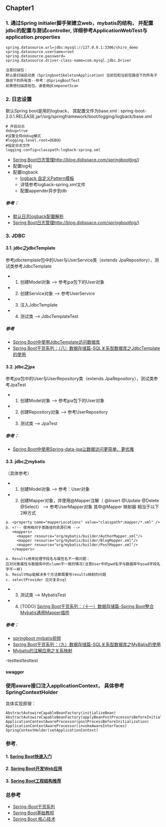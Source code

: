 ## Chapter1
### 1.  通过Spring initialer脚手架建立web，mybatis的结构， 并配置jdbc的配置与测试controller, 详细参考ApplicationWebTest与application.properties
```
spring.datasource.url=jdbc:mysql://127.0.0.1:3306/shiro_demo
spring.datasource.username=root
spring.datasource.password=
spring.datasource.driver-class-name=com.mysql.jdbc.Driver
```
```
注意扫描包：
默认是扫描启动类（SpringbootSkeletonApplication）当前包和当前包路径下的所有子路径下的所有类--参考：@SpringBootTest
如果想扫描其他包，请使用@ComponetScan
```
### 2. 日志设置
默认Spring boot是用的logback， 其配置文件为base.xml : spring-boot-2.0.1.RELEASE.jar!/org/springframework/boot/logging/logback/base.xml
```
# 开启日志
debug=true
#设置全局debug模式
#logging.level.root=DEBUG
#指定日志文件
logging.config=classpath:logback-spring.xml
```

- [Spring Boot日志管理]()http://blog.didispace.com/springbootlog/)
- 配置log4j
- 配置logback
  - [logback 自定义Pattern模板](https://blog.csdn.net/qq_25870705/article/details/73302376)
  - 详情参考logback-spring.xml文件
  - 配置appender异步到db

##### 参考：
- [默认日志logback配置解析](http://tengj.top/2017/04/05/springboot7/)
- [Spring Boot日志管理]()http://blog.didispace.com/springbootlog/)

### 3. JDBC
#### 3.1. jdbc之jdbcTemplate
参考jdbctemplate包中的User与UserService类（extends JpaRepository），测试类参考JdbcTemplate
- 1. 创建Model对象 --> 参考jpa包下的User对象
- 2. 创建Service对象 --> 参考UserService
- 3. 注入JdbcTemplate
- 4. 测试类 --> JdbcTemplateTest


##### 参考
- [Spring Boot中使用JdbcTemplate访问数据库](http://blog.didispace.com/springbootdata1/)
- [Spring Boot干货系列：（八）数据存储篇-SQL关系型数据库之JdbcTemplate的使用](http://tengj.top/2017/04/13/springboot8/)



#### 3.2. jdbc之jpa
参考jpa包中的User与UserRepository类（extends JpaRepository），测试类参考JpaTest
- 1. 创建Model对象 --> 参考jpa包下的User对象
- 2. 创建Repository对象 --> 参考UserRepository
- 3. 测试类 --> JpaTest

##### 参考：
- [Spring Boot中使用Spring-data-jpa让数据访问更简单、更优雅](http://blog.didispace.com/springbootdata2/)


#### 3.3. jdbc之mybatis
（具体参考）
- 1. 创建Model对象 --> 参考：User对象
- 2. 创建Mapper对象，并使用@Mapper注解（
@Insert
@Update
@Delete
@Select） --> 参考UserMapper对象
其中@Mapper 映射器 相当于以下2种方式
```
a. <property name="mapperLocations" value="classpath*:mapper/*.xml" />
b. <!-- 使用相对于类路径的资源引用 -->
   <mappers>
     <mapper resource="org/mybatis/builder/AuthorMapper.xml"/>
     <mapper resource="org/mybatis/builder/BlogMapper.xml"/>
     <mapper resource="org/mybatis/builder/PostMapper.xml"/>
   </mappers>
```
```
a. Results用来处理字段名与属性名不一致问题：
应对对象属性与数据库中的clumn不一致的情况(注意User中的pwd名字与数据库中pswd字段名字不一样)
b. ResultMap能解决多个方法都需要写results映射的问题
c. selectProvider 应对复杂sql

```
- 3. 测试类 --> MybatisTest
- 4. [TODO] [Spring Boot干货系列：（十一）数据存储篇-Spring Boot整合Mybatis通用Mapper插件](http://tengj.top/2017/12/20/springboot11/)

##### 参考：
- [springboot mybatis视频](https://ke.qq.com/webcourse/index.html#course_id=230866&term_id=100272363&taid=1585452817810898&vid=o1422wn486v)
- [Spring Boot干货系列：（九）数据存储篇-SQL关系型数据库之MyBatis的使用](http://tengj.top/2017/04/23/springboot9/)
- [Mybatis的注解应用之关系映射](https://blog.csdn.net/owen_william/article/details/51815473)

-testtesttesttest


#### swagger




### 使用aware接口注入applicationContext， 具体参考<a>SpringContextHolder</a>
具体实现原理：
```
AbstractAutowireCapableBeanFactory(initializeBean)
AbstractAutowireCapableBeanFactory(applyBeanPostProcessorsBeforeInitialization)
ApplicationContextAwareProcessor(postProcessBeforeInitialization)
ApplicationContextAwareProcessor(invokeAwareInterfaces)
SpringContextHolder(setApplicationContext)
```

### 参考.
 #### 1. [Spring Boot快速入门](http://blog.didispace.com/spring-boot-learning-1/)
 #### 2. [Spring Boot开发Web应用](http://blog.didispace.com/springbootweb/)
 #### 3. [Spring Boot工程结构推荐](http://blog.didispace.com/springbootproject/)



 ### 总参考
 - [Spring-Boot干货系列](http://tengj.top/categories/Spring-Boot干货系列/)
 - [Spring Boot基础教程](https://gitee.com/didispace/SpringBoot-Learning)
 - [Spring Boot 核心技术](https://gitee.com/tree3170/spring-boot-chapter)
